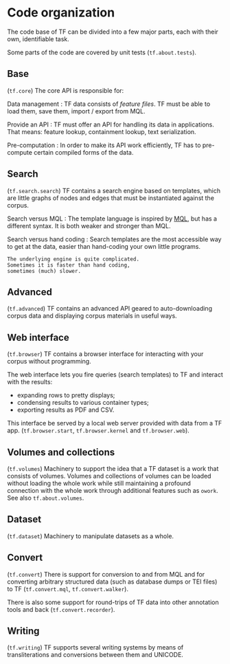 # Code organization

The code base of TF can be divided into a few major parts,
each with their own, identifiable task.

Some parts of the code are covered by unit tests (`tf.about.tests`).

## Base

(`tf.core`) The core API is responsible for:

Data management
:   TF data consists of *feature files*.
    TF must be able to load them, save them, import / export from MQL.

Provide an API
:   TF must offer an API for handling its data in applications.
    That means: feature lookup, containment lookup, text serialization.

Pre-computation
:   In order to make its API work efficiently, TF has to pre-compute certain
    compiled forms of the data.

## Search

(`tf.search.search`) TF contains a search engine based on templates,
which are little graphs of nodes and edges
that must be instantiated against the corpus.

Search versus MQL
:   The template language is inspired by
    [MQL](https://emdros.org), but has a different syntax.
    It is both weaker and stronger than MQL.

Search versus hand coding
:   Search templates are the most accessible way to get at the data,
    easier than hand-coding your own little programs.

    The underlying engine is quite complicated.
    Sometimes it is faster than hand coding,
    sometimes (much) slower.

## Advanced

(`tf.advanced`) TF contains an advanced API geared to auto-downloading
corpus data and displaying corpus materials in useful ways.

## Web interface

(`tf.browser`) TF contains a browser interface for interacting
with your corpus without programming.

The web interface lets you fire queries (search templates) to TF and interact
with the results:

*   expanding rows to pretty displays;
*   condensing results to various container types;
*   exporting results as PDF and CSV.

This interface be served by a local web server provided with data from a TF app.
(`tf.browser.start`, `tf.browser.kernel` and `tf.browser.web`).

## Volumes and collections

(`tf.volumes`) Machinery to support the idea that a TF dataset
is a work that consists of volumes. Volumes and collections of volumes
can be loaded without loading the whole work while still maintaining
a profound connection with the whole work through additional features such as `owork`.
See also `tf.about.volumes`.

## Dataset

(`tf.dataset`) Machinery to manipulate datasets as a whole.

## Convert

(`tf.convert`) There is support for conversion to and from MQL and for converting
arbitrary structured data (such as database dumps or TEI files) to TF
(`tf.convert.mql`, `tf.convert.walker`).

There is also some support for round-trips of TF data into other annotation tools and back
(`tf.convert.recorder`).

## Writing

(`tf.writing`) TF supports several writing systems by means of transliterations
and conversions between them and UNICODE.
